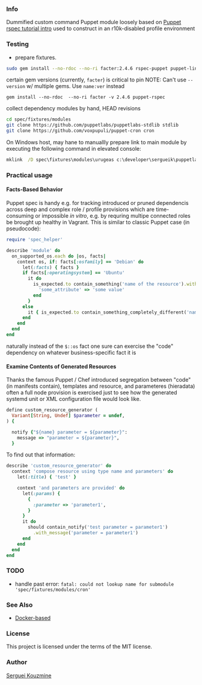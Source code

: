 ### Info

Dummified custom command Puppet module loosely based on [Puppet rspec tutorial intro](https://puppet.com/blog/unit-testing-rspec-puppet-for-beginners/)
used to construct in an r10k-disabled profile environment

### Testing

* prepare fixtures.
```sh
sudo gem install --no-rdoc --no-ri facter:2.4.6 rspec-puppet puppet-lint puppet puppet-syntax puppetlabs_spec_helper rspec-puppet-facts
```
certain gem versions (currently, `facter`) is critical to pin
NOTE: Can't use `--version` w/ multiple gems. Use `name:ver` instead

```
gem install --no-rdoc  --no-ri facter -v 2.4.6 puppet-rspec
```
collect dependency modules by hand, HEAD revisions
```sh
cd spec/fixtures/modules
git clone https://github.com/puppetlabs/puppetlabs-stdlib stdlib
git clone https://github.com/voxpupuli/puppet-cron cron
```
On Windows host, may hane to manuallly prepare link to main module
by executing the following command in elevated console:
```cmd
mklink  /D spec\fixtures\modules\urugeas c:\developer\sergueik\puppetlabs-urugeas
```
### Practical usage
#### Facts-Based Behavior
Puppet spec is handy e.g. for tracking introduced or pruned dependencis across deep and complex 
role / profile provisions which are time-consuming or impossible *in vitro*, 
e.g. by requring multipe connected roles be brought up healthy in Vagrant.
This is similar to classic Puppet case (in pseudocode):
```Ruby
require 'spec_helper'

describe 'module' do
  on_supported_os.each do |os, facts|
    context os, if: facts[:osfamily] == 'Debian' do
      let(:facts) { facts }
      if facts[:operatingsystem] == 'Ubuntu'
        it do
          is_expected.to contain_something('name of the resource').with(
            'some_attribute' => 'some value'
          end
        }
      else
        it { is_expected.to contain_something_completely_different('name of the resource') }
      end
    end
  end
end
```
naturally instead of the `$::os` fact one sure can exercise the "code" dependency
on whatever business-specific fact it is

#### Examine Contents of Generated Resources
Thanks the famous Puppet / Chef introduced segregation between "code" (in manifests contain), templates and resource, and parameteres (hieradata)
often a full node provision is exercised just to see how the generated systemd unit or XML configuration file would look like.
```Ruby
define custom_resource_generator (
  Variant[String, Undef] $parameter = undef,
) {

  notify {"${name} parameter = ${parameter}":
    message => "parameter = ${parameter}",
  }

```
To find out that information:
```Ruby
describe 'custom_resource_generator' do
  context 'compose resource using type name and parameters' do
    let(:title) { 'test' }

    context 'and parameters are provided' do
      let(:params) { 
        {
          :parameter => 'parameter1',
        } 
      }
      it do 
        should contain_notify('test parameter = parameter1')
          .with_message('parameter = parameter1') 
      end
    end
  end
end

```

### TODO

* handle past error: `fatal: could not lookup name for submodule 'spec/fixtures/modules/cron'` 

### See Also

 * [Docker-based](https://github.com/gregswift/docker-rspec-puppet/blob/master/puppet4/Dockerfile)

### License
This project is licensed under the terms of the MIT license.

### Author
[Serguei Kouzmine](kouzmine_serguei@yahoo.com)
